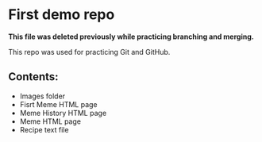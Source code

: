 # First demo repo

**This file was deleted previously while practicing branching and merging.**

This repo was used for practicing Git and GitHub.

## Contents:

- Images folder
- Fisrt Meme HTML page
- Meme History HTML page
- Meme HTML page
- Recipe text file
